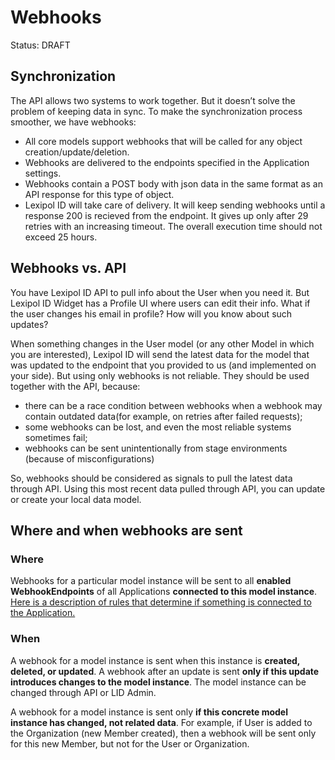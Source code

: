 # Webhooks
Status: DRAFT

## Synchronization
The API allows two systems to work together. But it doesn’t solve the problem 
of keeping data in sync. To make the synchronization process smoother, 
we have webhooks: 
* All core models support webhooks that will be called for
  any object creation/update/deletion. 
* Webhooks are delivered to the endpoints specified
  in the Application settings. 
* Webhooks contain a POST body with json data in the same format 
  as an API response for this type of object.
* Lexipol ID will take care of delivery. It will keep sending webhooks until 
  a response 200 is recieved from the endpoint. It gives up only 
  after 29 retries with an increasing timeout. The overall execution time 
  should not exceed 25 hours.

## Webhooks vs. API
You have Lexipol ID API to pull info about the User when you need it. 
But Lexipol ID Widget has a Profile UI where users can edit their info. What if the user changes his email in profile? 
How will you know about such updates?

When something changes in the User model (or any other Model in which 
you are interested), Lexipol ID will send the latest data for the model 
that was updated to the endpoint that you provided to us (and implemented 
on your side). But using only webhooks is not reliable. They should be used 
together with the API, because:
* there can be a race condition between webhooks when a webhook may contain 
  outdated data(for example, on retries after failed requests);
* some webhooks can be lost, and even the most reliable systems sometimes fail;
* webhooks can be sent unintentionally from stage environments (because 
  of misconfigurations)

So, webhooks should be considered as signals to pull the latest data 
through API. Using this most recent data pulled through API, 
you can update or create your local data model.


## Where and when webhooks are sent
### Where
Webhooks for a particular model instance will be sent to all **enabled
WebhookEndpoints** of all Applications **connected to this model instance**.
[Here is a description of rules that determine if something is connected 
to the Application.](./applications.md#data-connected-to-the-application)


### When 
A webhook for a model instance is sent when this instance is **created, deleted, 
or updated**. A webhook after an update is sent **only if this update 
introduces changes to the model instance**. The model instance can be changed 
through API or LID Admin.

A webhook for a model instance is sent only **if this concrete model instance 
has changed, not related data**. For example, if User is added 
to the Organization (new Member created), then a webhook will be sent 
only for this new Member, but not for the User or Organization.
